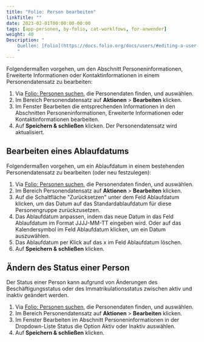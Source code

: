 ```yaml
---
title: "Folio: Person bearbeiten"
linkTitle: ""
date: 2023-02-01T00:00:00-00:00
tags: [app-personen, by-folio, cat-worklfows, for-anwender]
weight: 40
Description: "
    Quellen: [Folio](https://docs.folio.org/docs/users/#editing-a-user-record) & [GBV](https://info.gbv.de/display/FOLIOG)
    "
---
```


Folgendermaßen vorgehen, um den Abschnitt Personeninformationen, Erweiterte Informationen oder Kontaktinformationen in einem Personendatensatz zu bearbeiten:

1.  Via [Folio: Personen suchen](https://info.gbv.de/display/FOLIOGBVEXTERN/Folio%3A+Personen+suchen), die Personendaten finden, und auswählen.
2.  Im Bereich Personendatensatz auf **Aktionen** \> **Bearbeiten** klicken.
3.  Im Fenster Bearbeiten die entsprechenden Informationen in den Abschnitten Personeninformationen, Erweiterte Informationen oder Kontaktinformationen bearbeiten.
4.  Auf **Speichern & schließen** klicken. Der Personendatensatz wird aktualisiert.

## Bearbeiten eines Ablaufdatums

Folgendermaßen vorgehen, um ein Ablaufdatum in einem bestehenden Personendatensatz zu bearbeiten (oder neu festzulegen):

1.  Via [Folio: Personen suchen](https://info.gbv.de/display/FOLIOGBVEXTERN/Folio%3A+Personen+suchen), die Personendaten finden, und auswählen.
2.  Im Bereich Personendatensatz auf **Aktionen** \> **Bearbeiten** klicken.
3.  Auf die Schaltfläche "Zurücksetzen" unter dem Feld Ablaufdatum klicken, um das Datum auf das Standardablaufdatum für diese Personengruppe zurückzusetzen.
4.  Das Ablaufdatum anpassen, indem das neue Datum in das Feld Ablaufdatum im Format JJJJ-MM-TT eingeben wird. Oder auf das Kalendersymbol im Feld Ablaufdatum klicken, um ein Datum auszuwählen.
5.  Das Ablaufdatum per Klick auf das x im Feld Ablaufdatum löschen.
6.  Auf **Speichern & schließen** klicken.

## Ändern des Status einer Person

Der Status einer Person kann aufgrund von Änderungen des Beschäftigungsstatus oder des Immatrikulationsstatus zwischen aktiv und inaktiv geändert werden.

1.  Via [Folio: Personen suchen](https://info.gbv.de/display/FOLIOGBVEXTERN/Folio%3A+Personen+suchen), die Personendaten finden, und auswählen.
2.  Im Bereich Personendatensatz auf **Aktionen** \> **Bearbeiten** klicken.
3.  Im Fenster Bearbeiten im Abschnitt Personeninformationen in der Dropdown-Liste Status die Option Aktiv oder Inaktiv auswählen.
4.  Auf **Speichern & schließen** klicken.
